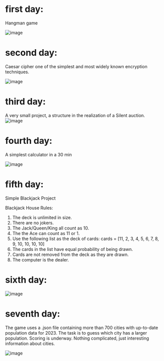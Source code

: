 # first day:
Hangman game

![image](https://user-images.githubusercontent.com/52218796/222147706-bec7dcc2-0d7e-40fb-9bc9-c36789f585f4.png)

# second day:
Caesar cipher one of the simplest and most widely known encryption techniques.

![image](https://user-images.githubusercontent.com/52218796/222584324-84d570de-e0b3-40f6-b608-d737fd12f1d8.png)

# third day:

A very small project, a structure in the realization of a Silent auction.
![image](https://user-images.githubusercontent.com/52218796/222720140-fde4508f-ad5d-4978-823e-a6265c2dc02b.png)

# fourth day:

A simplest calculator in a 30 min

![image](https://user-images.githubusercontent.com/52218796/222986503-fb189a3f-2dad-4421-b5a8-db128292407b.png)

# fifth day:

Simple Blackjack Project 

Blackjack House Rules:

1. The deck is unlimited in size. 
2. There are no jokers. 
3. The Jack/Queen/King all count as 10.
4. The the Ace can count as 11 or 1.
5. Use the following list as the deck of cards:
cards = [11, 2, 3, 4, 5, 6, 7, 8, 9, 10, 10, 10, 10]
6. The cards in the list have equal probability of being drawn.
7. Cards are not removed from the deck as they are drawn.
8. The computer is the dealer.

# sixth day:

![image](https://user-images.githubusercontent.com/52218796/223679091-db572cf7-7d94-4a88-99f4-59286e2ba1eb.png)

# seventh day:

The game uses a .json file containing more than 700 cities with up-to-date population data for 2023. The task is to guess which city has a larger population. Scoring is underway. Nothing complicated, just interesting information about cities.

![image](https://user-images.githubusercontent.com/52218796/224029963-07538d80-6b26-4616-bb84-565d1fe24fba.png)


